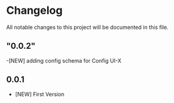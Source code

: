 # Changelog

All notable changes to this project will be documented in this file.

## "0.0.2"

-[NEW] adding config schema for Config UI-X

## 0.0.1

- [NEW] First Version
